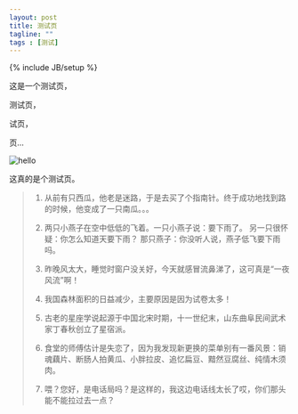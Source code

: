 ```yaml
---
layout: post
title: 测试页
tagline: ""
tags : [测试]
---
```

{% include JB/setup %}

这是一个测试页，

测试页，

试页，

页...

<!-- more -->

![hello](http://is.gd/gp_manxisuo_001 "hello")

这真的是个测试页。

> 1. 从前有只西瓜，他老是迷路，于是去买了个指南针。终于成功地找到路的时候，他变成了一只南瓜。。。
>
> 2. 两只小燕子在空中低低的飞着。一只小燕子说：要下雨了。
> 另一只很怀疑：你怎么知道天要下雨？
> 那只燕子：你没听人说，燕子低飞要下雨吗。
>
> 3. 昨晚风太大，睡觉时窗户没关好，今天就感冒流鼻涕了，这可真是“一夜风流”啊！
>
> 4. 我国森林面积的日益减少，主要原因是因为试卷太多！
>
> 5. 古老的星座学说起源于中国北宋时期，十一世纪末，山东曲阜民间武术家丁春秋创立了星宿派。
>
> 6. 食堂的师傅估计是失恋了，因为我发现新更换的菜单别有一番风景：销魂藕片、断肠人拍黄瓜、小胖拉皮、追忆扁豆、黯然豆腐丝、纯情木须肉。
>
> 7. 喂？您好，是电话局吗？是这样的，我这边电话线太长了哎，你们那头能不能拉过去一点？
